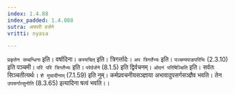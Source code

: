 ```yaml
---
index: 1.4.88
index_padded: 1.4.088
sutra: अपपरी वर्जने
vritti: nyasa

---
```

`प्रकृतेन सम्बन्धिना` इति। वर्षादिना। `कस्यचित्` इति। त्रिगर्त्तादेः। `अप त्रिगर्तेभ्यः` इति। `पञ्चम्यपाङपरिभिः` (2.3.10) इति पञ्चमी। `परि परि त्रिगर्तेभ्यः` इति। `परेर्वर्जने` (8.1.5) इति द्विर्वचनम्।
`ओदनं परिषिञ्चिति` इति। सर्वतः सिञ्चतीत्यर्थः। `शे मुचादीनाम्` (7.1.59) इति नुम्। कर्मप्रवचनीयसञ्ज्ञाया अभावादुपसर्गसञ्ज्ञैव भवति। तेन `उपसर्गात्सुनोति` (8.3.65) इत्यादिना षत्वं भवति।।